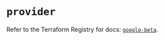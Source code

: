 # `provider`

Refer to the Terraform Registry for docs: [`google-beta`](https://registry.terraform.io/providers/hashicorp/google-beta/6.9.0/docs).
